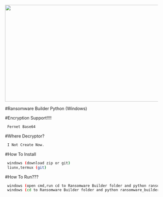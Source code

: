 <p align="center">
  <a href="https://github.com/Hex1629/Ransomware-Builder-Python-Windows">
    <img src="https://github.com/Hex1629/Ransomware-Builder-Python-Windows/blob/main/Ransomware_Builder.jpg" width="520" height="320">
  </a>
</p>

#Ransomware Builder Python (Windows)

#Encryption Support!!!!

```sh
 Fernet Base64
 ```


#Where Decryptor?

```sh
 I Not Create Now.
 ```


#How To Install

```sh
 windows (download zip or git)
 liunx,termux (git)
 ```


#How To Run???

```sh
 windows (open cmd,run cd to Ransomware Builder folder and python ransomware_builder.py)
 windows (cd to Ransomware Builder folder and python ransomware_builder.py)
```
